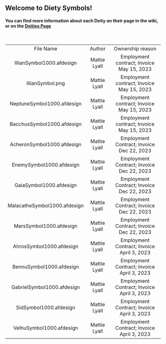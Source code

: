 <h2>Welcome to Diety Symbols!</td>
<br/>
<h4> You can find more information about each Deity on their page in the wiki, or on the <a href="https://github.com/austinBailey5624/MonsterMaster/wiki/Deities">Deities Page</a></h4>
<br/>
<div align="center">
<table>
<tr>
    <td align="center">File Name</td>
    <td align="center">Author</td>
    <td align="center">Ownership reason</td>
</tr>
<tr>
    <td align="center">IllianSymbol1000.afdesign</td>
    <td align="center">Mattie Lyall</td>
    <td align="center">Employment contract; Invoice May 15, 2023</td>
</tr>
<tr>
    <td align="center">IllianSymbol.png</td>
    <td align="center">Mattie Lyall</td>
    <td align="center">Employment contract; Invoice May 15, 2023</td>
</tr>
<tr>
    <td align="center">NeptuneSymbol1000.afdesign</td>
    <td align="center">Mattie Lyall</td>
    <td align="center">Employment contract; Invoice May 15, 2023</td>
</tr>
<tr>
    <td align="center">BacchusSymbol1000.afdesign</td>
    <td align="center">Mattie Lyall</td>
    <td align="center">Employment contract; Invoice May 15, 2023</td>
</tr>
<tr>
	<td align="center">AcheronSymbol1000.afdesign</td>
	<td align="center">Mattie Lyall</td>
	<td align="center">Employment Contract; Invoice Dec 22, 2023</td>
</tr>
<tr>
	<td align="center">EnemySymbol1000.afdesign</td>
	<td align="center">Mattie Lyall</td>
	<td align="center">Employment Contract; Invoice Dec 22, 2023</td>
</tr>
<tr>
	<td align="center">GaiaSymbol1000.afdesign</td>
	<td align="center">Mattie Lyall</td>
	<td align="center">Employment Contract; Invoice Dec 22, 2023</td>
</tr>
<tr>
	<td align="center">MalacatheSymbol1000.afdesign</td>
	<td align="center">Mattie Lyall</td>
	<td align="center">Employment Contract; Invoice Dec 22, 2023</td>
</tr>
<tr>
	<td align="center">MarsSymbol1000.afdesign</td>
	<td align="center">Mattie Lyall</td>
	<td align="center">Employment Contract; Invoice Dec 22, 2023</td>
</tr>
<tr>
	<td align="center">AhrosSymbol1000.afdesign</td>
	<td align="center">Mattie Lyall</td>
	<td align="center">Employment Contract; Invoice April 3, 2023</td>
</tr>
<tr>
	<td align="center">BennuSymbol1000.afdesign</td>
	<td align="center">Mattie Lyall</td>
	<td align="center">Employment Contract; Invoice April 3, 2023</td>
</tr>
<tr>
	<td align="center">GabrielSymbol1000.afdesign</td>
	<td align="center">Mattie Lyall</td>
	<td align="center">Employment Contract; Invoice April 3, 2023</td>
</tr>
<tr>
	<td align="center">SidSymbol1000.afdesign</td>
	<td align="center">Mattie Lyall</td>
	<td align="center">Employment Contract; Invoice April 3, 2023</td>
</tr>
<tr>
	<td align="center">VelhuSymbol1000.afdesign</td>
	<td align="center">Mattie Lyall</td>
	<td align="center">Employment Contract; Invoice April 3, 2023</td>
</tr>
</table>
</div>